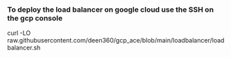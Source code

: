 ### To deploy the load balancer on google cloud use the SSH on the gcp console 

curl -LO raw.githubusercontent.com/deen360/gcp_ace/blob/main/loadbalancer/loadbalancer.sh
